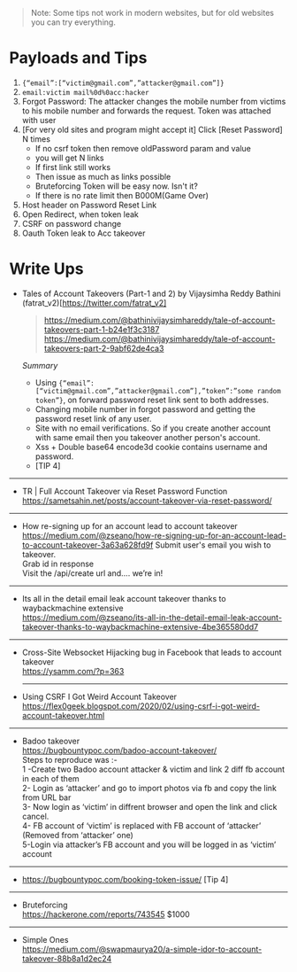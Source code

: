 > Note: Some tips not work in modern websites, but for old websites you can try everything.

Payloads and Tips
=================
1. `{“email”:[“victim@gmail.com”,”attacker@gmail.com”]}`
2. `email:victim mail%0d%0acc:hacker`
3. Forgot Password: The attacker changes the mobile number from victims to his mobile number and forwards the request. Token was attached with user
4. [For very old sites and program might accept it] Click [Reset Password] N times
    * If no csrf token then remove oldPassword param and value
    * you will get N links  
    * If first link still works  
    * Then issue as much as links possible  
    * Bruteforcing Token will be easy now. Isn't it?  
    * If there is no rate limit then B000M(Game Over)  
5. Host header on Password Reset Link  
6. Open Redirect, when token leak  
7. CSRF on password change  
8. Oauth Token leak to Acc takeover  

Write Ups
=========
* Tales of Account Takeovers (Part-1 and 2) by Vijaysimha Reddy Bathini
(fatrat_v2)[https://twitter.com/fatrat_v2]
   > https://medium.com/@bathinivijaysimhareddy/tale-of-account-takeovers-part-1-b24e1f3c3187
   > https://medium.com/@bathinivijaysimhareddy/tale-of-account-takeovers-part-2-9abf62de4ca3
   
   *Summary*
   * Using `{“email”:[“victim@gmail.com”,”attacker@gmail.com”],”token”:”some random token”}`, on forward password reset link sent to both addresses.  
   * Changing mobile number in forgot password and getting the password reset link of any user.  
   * Site with no email verifications. So if you create another account with same email then you takeover another person's account.  
   * Xss + Double base64 encode3d cookie contains username and password.  
   * [TIP 4]  
   
------------------------
  
* TR | Full Account Takeover via Reset Password Function  
https://sametsahin.net/posts/account-takeover-via-reset-password/

------------------------

* How re-signing up for an account lead to account takeover  
https://medium.com/@zseano/how-re-signing-up-for-an-account-lead-to-account-takeover-3a63a628fd9f
    Submit user's email you wish to takeover.  
    Grab id in response  
    Visit the /api/create url and…. we’re in!  

------------------------

* Its all in the detail email leak account takeover thanks to waybackmachine extensive  
https://medium.com/@zseano/its-all-in-the-detail-email-leak-account-takeover-thanks-to-waybackmachine-extensive-4be365580dd7  

------------------------

* Cross-Site Websocket Hijacking bug in Facebook that leads to account takeover  
https://ysamm.com/?p=363  
  
  ------------------------
  
* Using CSRF I Got Weird Account Takeover  
https://flex0geek.blogspot.com/2020/02/using-csrf-i-got-weird-account-takeover.html  

------------------------

* Badoo takeover  
https://bugbountypoc.com/badoo-account-takeover/  
    Steps to reproduce was :-  
    1 -Create two Badoo account attacker & victim and link 2 diff fb account in each of them  
    2- Login as ‘attacker’ and go to import photos via fb and copy the link from URL bar  
    3- Now login as ‘victim’ in diffrent browser and open the link and click cancel.  
    4- FB account of ‘victim’ is replaced with FB account of ‘attacker’ (Removed from ‘attacker’ one)  
    5-Login via attacker’s FB account and you will be logged in as ‘victim’ account  

------------------------

* https://bugbountypoc.com/booking-token-issue/ [Tip 4]  

------------------------

* Bruteforcing  
https://hackerone.com/reports/743545 $1000  

------------------------

* Simple Ones  
https://medium.com/@swapmaurya20/a-simple-idor-to-account-takeover-88b8a1d2ec24  
